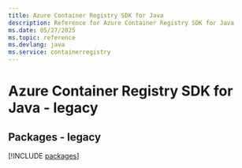 ```yaml
---
title: Azure Container Registry SDK for Java
description: Reference for Azure Container Registry SDK for Java
ms.date: 05/27/2025
ms.topic: reference
ms.devlang: java
ms.service: containerregistry
---
```

# Azure Container Registry SDK for Java - legacy
## Packages - legacy
[!INCLUDE [packages](container-registry-index.md)]
